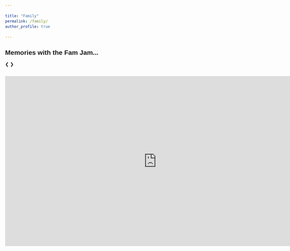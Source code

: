 ```yaml
---

title: "Family"
permalink: /family/
author_profile: true

---
```



<html>
<head>
<meta name="viewport" content="width=device-width, initial-scale=1">
<style>
* {box-sizing: border-box}
body {font-family: Verdana, sans-serif; margin:0}
.mySlides {display: none}
img {vertical-align: middle;}

/* Slideshow container */
.slideshow-container {
  max-width: 500px;
  position: relative;
  margin: auto;
}

/* Next & previous buttons */
.prev, .next {
  cursor: pointer;
  position: absolute;
  top: 50%;
  width: auto;
  padding: 16px;
  margin-top: -22px;
  color: white;
  font-weight: bold;
  font-size: 18px;
  transition: 0.6s ease;
  border-radius: 0 3px 3px 0;
  user-select: none;
}

/* Position the "next button" to the right */
.next {
  right: 0;
  border-radius: 3px 0 0 3px;
}

/* On hover, add a black background color with a little bit see-through */
.prev:hover, .next:hover {
  background-color: rgba(0,0,0,0.8);
}


/* The dots/bullets/indicators */
.dot {
  cursor: pointer;
  height: 6px;
  width: 6px;
  margin: 0 2px;
  background-color: #bbb;
  border-radius: 50%;
  display: inline-block;
  transition: background-color 0.6s ease;
}

.active, .dot:hover {
  background-color: #717171;
}

/* Fading animation */
.fade {
  -webkit-animation-name: fade;
  -webkit-animation-duration: 1.5s;
  animation-name: fade;
  animation-duration: 1.5s;
}

@-webkit-keyframes fade {
  from {opacity: .4} 
  to {opacity: 1}
}

@keyframes fade {
  from {opacity: .4} 
  to {opacity: 1}
}

/* On smaller screens, decrease text size */
@media only screen and (max-width: 300px) {
  .prev, .next,.text {font-size: 11px}
}
</style>
</head>
<body>

<h2>Memories with the Fam Jam...</h2>

<div class="slideshow-container">

<div class="mySlides fade">
  <div class="numbertext"></div>
  <img src="/images/7.JPG" style="width:100%">
  
</div>

<div class="mySlides fade">
  <div class="numbertext"></div>
  <img src="/images/8.JPG" style="width:100%">
  
</div>

<div class="mySlides fade">
  <div class="numbertext"></div>
  <img src="/images/9.JPG" style="width:100%">
 
</div>

<div class="mySlides fade">
  <div class="numbertext"></div>
  <img src="/images/10.JPG" style="width:100%">
 
</div>

<div class="mySlides fade">
  <div class="numbertext"></div>
  <img src="/images/11.JPG" style="width:100%">
 
</div>

<div class="mySlides fade">
  <div class="numbertext"></div>
  <img src="/images/12.JPG" style="width:100%">
 
</div>

<div class="mySlides fade">
  <div class="numbertext"></div>
  <img src="/images/13.JPG" style="width:100%">
 
</div>

<div class="mySlides fade">
  <div class="numbertext"></div>
  <img src="/images/14.JPG" style="width:100%">
 
</div>

<div class="mySlides fade">
  <div class="numbertext"></div>
  <img src="/images/15.JPG" style="width:100%">
 
</div>

<div class="mySlides fade">
  <div class="numbertext"></div>
  <img src="/images/16.JPG" style="width:100%">
 
</div>

<div class="mySlides fade">
  <div class="numbertext"></div>
  <img src="/images/17.JPG" style="width:100%">
 
</div>

<div class="mySlides fade">
  <div class="numbertext"></div>
  <img src="/images/18.JPG" style="width:100%">
 
</div>

<div class="mySlides fade">
  <div class="numbertext"></div>
  <img src="/images/19.JPG" style="width:100%">
 
</div>

<div class="mySlides fade">
  <div class="numbertext"></div>
  <img src="/images/20.JPG" style="width:100%">
 
</div>
  
<div class="mySlides fade">
  <div class="numbertext"></div>
  <img src="/images/Fam 1.jpeg" style="width:100%">
 
</div>
  
<div class="mySlides fade">
  <div class="numbertext"></div>
  <img src="/images/Fam 2.jpeg" style="width:100%">
 
</div>
  
<div class="mySlides fade">
  <div class="numbertext"></div>
  <img src="/images/Fam 3.jpeg" style="width:100%">
 
</div>
  
<div class="mySlides fade">
  <div class="numbertext"></div>
  <img src="/images/Fam 4.jpeg" style="width:100%">
 
</div>
  
<div class="mySlides fade">
  <div class="numbertext"></div>
  <img src="/images/Fam 5.jpeg" style="width:100%">
 
</div>

<a class="prev" onclick="plusSlides(-1)">&#10094;</a>
<a class="next" onclick="plusSlides(1)">&#10095;</a>

</div>
<br>

<div style="text-align:center">
  <span class="dot" onclick="currentSlide(1)"></span> 
  <span class="dot" onclick="currentSlide(2)"></span> 
  <span class="dot" onclick="currentSlide(3)"></span> 
  <span class="dot" onclick="currentSlide(4)"></span> 
  <span class="dot" onclick="currentSlide(5)"></span> 
  <span class="dot" onclick="currentSlide(6)"></span> 
  <span class="dot" onclick="currentSlide(7)"></span> 
  <span class="dot" onclick="currentSlide(8)"></span> 
  <span class="dot" onclick="currentSlide(9)"></span> 
  <span class="dot" onclick="currentSlide(10)"></span> 
  <span class="dot" onclick="currentSlide(11)"></span> 
  <span class="dot" onclick="currentSlide(12)"></span> 
  <span class="dot" onclick="currentSlide(13)"></span> 
  <span class="dot" onclick="currentSlide(14)"></span> 
</div>

<script>
var slideIndex = 1;
showSlides(slideIndex);

function plusSlides(n) {
  showSlides(slideIndex += n);
}

function currentSlide(n) {
  showSlides(slideIndex = n);
}

function showSlides(n) {
  var i;
  var slides = document.getElementsByClassName("mySlides");
  var dots = document.getElementsByClassName("dot");
  if (n > slides.length) {slideIndex = 1}    
  if (n < 1) {slideIndex = slides.length}
  for (i = 0; i < slides.length; i++) {
      slides[i].style.display = "none";  
  }
  for (i = 0; i < dots.length; i++) {
      dots[i].className = dots[i].className.replace(" active", "");
  }
  slides[slideIndex-1].style.display = "block";  
  dots[slideIndex-1].className += " active";
}
</script>

</body>
</html> 


<iframe width="966" height="543" src="https://www.youtube.com/embed/NBCLKNoghu8" frameborder="0" allow="accelerometer; autoplay; encrypted-media; gyroscope; picture-in-picture" allowfullscreen></iframe>
